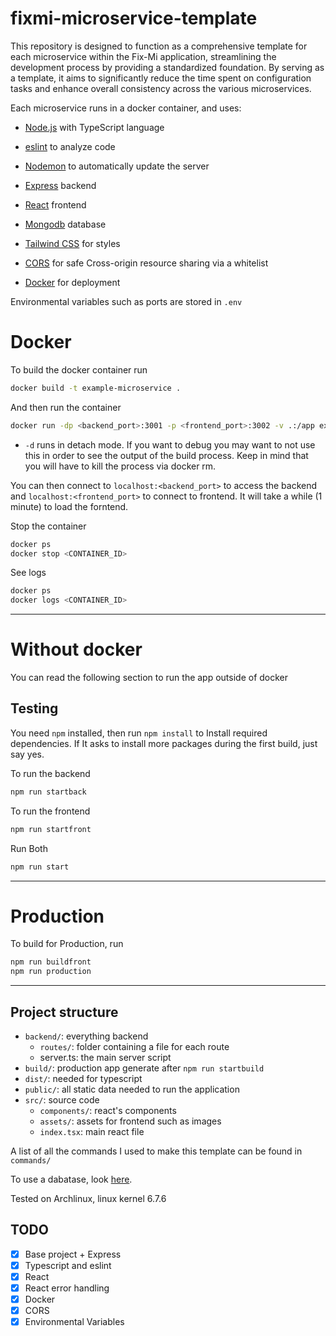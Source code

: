# fixmi-microservice-template

This repository is designed to function as a comprehensive template for each microservice within the Fix-Mi application, streamlining the development process by providing a standardized foundation. By serving as a template, it aims to significantly reduce the time spent on configuration tasks and enhance overall consistency across the various microservices.

Each microservice runs in a docker container, and uses:

- [Node.js](https://github.com/nodejs/node) with TypeScript language

- [eslint](https://github.com/eslint/eslint) to analyze code

- [Nodemon](https://github.com/remy/nodemon) to automatically update the server

- [Express](https://github.com/expressjs/express) backend

- [React](https://github.com/facebook/react) frontend

- [Mongodb](https://github.com/mongodb/mongo) database

- [Tailwind CSS](https://github.com/tailwindlabs/tailwindcss) for styles

- [CORS](https://www.npmjs.com/package/cors) for safe Cross-origin resource sharing via a whitelist

- [Docker](https://github.com/docker) for deployment

Environmental variables such as ports are stored in `.env`

# Docker

To build the docker container run 
```bash 
docker build -t example-microservice . 
```

And then run the container
```bash 
docker run -dp <backend_port>:3001 -p <frontend_port>:3002 -v .:/app example-microservice
```
- `-d` runs in detach mode. If you want to debug you may want to not use this in order to see the output of the build process. Keep in mind that you will have to kill the process via docker rm.

You can then connect to `localhost:<backend_port>` to access the backend and `localhost:<frontend_port>` to connect to frontend. It will take a while (1 minute) to load the forntend.

Stop the container 
```bash 
docker ps 
docker stop <CONTAINER_ID>
```

See logs 
```bash 
docker ps 
docker logs <CONTAINER_ID>
```

---

# Without docker

You can read the following section to run the app outside of docker

## Testing

You need `npm` installed, then run `npm install` to Install required dependencies. If It asks to install more packages during the first build, just say yes.

To run the backend 
```bash 
npm run startback
```

To run the frontend
```bash 
npm run startfront
```

Run Both
```bash 
npm run start
```
---

# Production

To build for Production, run 
```bash
npm run buildfront 
npm run production
```

---

## Project structure

- `backend/`: everything backend
  - `routes/`: folder containing a file for each route
  - server.ts: the main server script 
- `build/`: production app generate after `npm run startbuild`
- `dist/`: needed for typescript 
- `public/`: all static data needed to run the application
- `src/`: source code 
  - `components/`: react's components 
  - `assets/`: assets for frontend such as images
  - `index.tsx`: main react file

A list of all the commands I used to make this template can be found in `commands/` 

To use a dabatase, look [here](https://github.com/IS-FixMi/fixmi-database-template).

Tested on Archlinux, linux kernel 6.7.6

## TODO
- [x] Base project + Express
- [x] Typescript and eslint
- [x] React 
- [x] React error handling
- [x] Docker
- [x] CORS
- [x] Environmental Variables 

